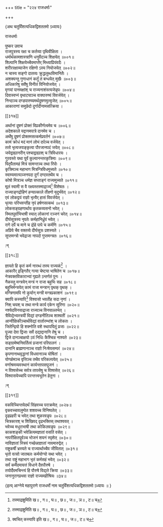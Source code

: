 +++
title = "२२४ राजधर्माः"

+++

\{अथ चतुर्विंशत्यधिकद्विशततमो ऽध्यायः\}

राजधर्माः  
    
पुष्कर उवाच  
राजपुत्रस्य रक्षा च कर्तव्या पृथिवीक्षिता ।  
धर्मार्थकामशास्त्राणि धनुर्वेदञ्च शिक्षयेत्   ॥००१॥  
शिल्पानि शिक्षयेच्चैवमाप्तैर् मिथ्याप्रियंवदैः   ।  
शरीररक्षाव्याजेन रक्षिणो ऽस्य नियोजयेत् ॥००२॥  
न चास्य सङ्गो दातव्यः क्रुद्धलुब्धविमानितैः ।  
अशक्यन्तु गुणाधानं कर्तुं तं बन्धयेत् मुखैः   ॥००३॥  
अधिकारेषु सर्वेषु विनीतं विनियोजयेत् ।  
मृगयां पानमक्षांश् च राज्यनाशंस्त्यजेन्नृपः   ॥००४॥  
दिवास्वप्नं वृथाट्याञ्च वाक्पारुष्यं विवर्जयेत्   ।  
निन्दाञ्च दण्डपारुष्यमर्थदूषणमुत्सृजेत्   ॥००५॥  
आकाराणां समुछेदो दुर्गादीनामसत्क्रिया ।  

[[३१७]]
    
अर्थानां दूषणं प्रोक्तं विप्रकीर्णत्वमेव च   ॥००६॥  
अदेशकाले यद्दानमपात्रे दानमेव च ।  
अर्थेषु दूषणं प्रोक्तमसत्कर्मप्रवर्तनं ॥००७॥  
कामं क्रोधं मदं मानं लोभं दर्पञ्च वर्जयेत्   ।  
ततो भृत्यजयङ्कृत्वा पौरजानपदं जयेत् ॥००८॥  
जयेद्वाह्यानरीन् पश्चाद्वाह्याश् च त्रिविधारयः   ।  
गुरवस्ते यथा पूर्वं कुल्यानन्तरकृत्रिमाः ॥००९॥  
पितृपैतामहं मित्रं सामन्तञ्च तथा रिपोः ।  
कृत्रिमञ्च महाभाग मित्रन्त्रिविधमुच्यते ॥०१०॥  
स्वाम्यमात्यञ्जनपदा दुर्गं दण्दस्तथैव च ।  
कोषो मित्रञ्च धर्मज्ञ सप्ताङ्गं राज्यमुच्यते ॥०११॥  
मूलं स्वामी स वै रक्ष्यस्तस्माद्राज्यं[^१] विशेषतः   ।  
राज्याङ्गद्रोहिणं हन्यात्काले तीक्ष्णो मृदुर्भवेत्   ॥०१२॥  
एवं लोकद्वयं राज्ञो भृत्यैर् हासं विवर्जयेत् ।  
भृत्याः परिभवन्तीह नृपं हर्षणसत्कथं   ॥०१३॥  
लोकसङ्ग्रहणार्थाय कृतकव्यसनो भवेत् ।  
स्मितपूर्वाभिभाषी स्यात् लोकानां रञ्जनं चरेत्   ॥०१४॥  
दीर्घसूत्रस्य नृपतेः कर्महानिर्ध्रुवं भवेत्   ।  
रागे दर्पे च माने च द्रोहे पापे च कर्मणि ॥०१५॥  
अप्रिये चैव वक्तव्ये दीर्घसूत्रः प्रशस्यते ।  
सुप्तमन्त्रो भवेद्राजा नापदो गुप्तमन्त्रतः ॥०१६॥  
    
:न्  
    
[^१]: तस्माद्राष्ट्रमिति ख॥ , ग॥ , घ॥ , छ॥ , ज॥ , ञ॥ , ट॥ च  

[[३१८]]
    
ज्ञायते हि कृतं कर्म नारब्धं तस्य राज्यकं[^१]   ।  
आकारैर् इङ्गितैर् गत्या चेष्टया भाषितेन च ॥०१७॥  
नेत्रवक्तविकाराभ्यां गृह्यते ऽन्तर्गतं पुनः ।  
नैकस्तु मन्त्रयेन् मन्त्रं न राजा बहुभिः सह ॥०१८॥  
बहुभिर्मन्त्रयेत् कामं राजा मन्त्रान् पृथक् पृथक्   ।  
मन्त्रिणामपि नो कुर्यान् मन्त्री मन्त्रप्रकाशनं   ॥०१९॥  
क्वापि कस्यापि[^२] विश्वासो भवतीह सदा नृणां   ।  
निश् चयश् च तथा मन्त्रे कार्य एकेन सूरिणा ॥०२०॥  
नश्येदविनयाद्राजा राज्यञ्च विनयाल्लभेत् ।  
त्रैविद्येभ्यस्त्रयीं विद्यां दण्डनीतिञ्च शाश्वतीं   ॥०२१॥  
आन्वीक्षिकीञ्चार्थविद्यां वार्तारम्भांश् च लोकतः   ।  
जितेन्द्रियो हि शक्नोति वशे स्थापयितुं प्रजाः ॥०२२॥  
पूज्या देवा द्विजाः सर्वे दद्याद्दानानि तेषु च ।  
द्विजे दानञ्चाक्षयो ऽयं निधिः कैश्चिन्न नाश्यते   ॥०२३॥  
सङ्ग्रामेष्वनिवर्तित्वं प्रजानां परिपालनं ।  
दानानि ब्राह्मणानाञ्च राज्ञो निःश्रेयसम्परं   ॥०२४॥  
कृपणानाथवृद्धानां विधवानाञ्च योषितां   ।  
योगक्षेमञ्च वृत्तिञ्च तथैव परिकल्पयेत् ॥०२५॥  
वर्णाश्रमव्यवस्थानं कार्यन्तापसपूजनं ।  
न विश्वसेच्च सर्वत्र तापसेषु च विश्वसेत् ॥०२६॥  
विश्वासयेच्चापि परन्तत्त्वभूतेन हेतुना ।  
    
:न्  
    
[^१]: तस्य कर्मकमिति ख॥  
    
[^२]: क्वचित् कस्यापि इति ख॥ , ग॥ , घ॥ , ज॥ , ट॥ च  

[[३१९]]
    
वकविच्चिन्तयेदर्थं सिंहवच्च पराक्रमेत् ॥०२७॥  
वृकवच्चावलुम्पेत शशवच्च विनिष्पतेत् ।  
दृढप्रहरी च भवेत् तथा शूकरवन्नृपः   ॥०२८॥  
चित्रकारश् च शिखिवद् दृढभक्तिस् तथाश्ववत् ।  
भवेच्च मधुराभाषी तथा कोकिलवन्नृपः ॥०२९॥  
काकशङ्की भवेन्नित्यमज्ञातां वसतिं वसेत् ।  
नापरीक्षितपूर्वञ्च भोजनं शयनं स्पृशेत्   ॥०३०॥  
नाविज्ञातां स्त्रियं गच्छेन्नाज्ञातां नावमारुद्वेत्   ।  
राष्ट्रकर्षी भ्रस्यते च राज्यार्थाच्चैव जीवितात्   ॥०३१॥  
भृतो वत्सो जातबलः कर्मयोग्यो यथा भवेत् ।  
तथा राष्ट्रं महाभाग भृतं कर्मसहं भवेत्   ॥०३२॥  
सर्वं कर्मेदमायत्तं विधाने दैवपौरुषे ।  
तयोर्दैवमचिन्त्यं हि पौरुषे विद्यते क्रिया ॥०३३॥  
जनानुरागप्रभवा राज्ञो राज्यमहीश्रियः ॥३४॥  
    
\{इत्य् आग्नेये महापुराणे राजधर्मो नाम चतुर्विंशत्यधिकद्विशततमो ऽध्यायः ॥  }
    